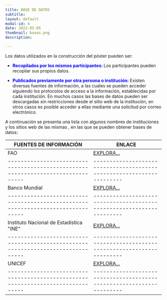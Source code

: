 ```yaml
---
title: BASE DE DATOS
subtitle:
layout: default
modal-id: 4
date: 2022-05-05
thumbnail: bases.png
description: 

---
```

Los datos utilizados en la construcción del póster pueden ser:

- <b><span style="color:blue"> Recopilados por los mismos participantes:</span> </b> Los participantes pueden recopilar sus propios datos.  

- <b> <span style="color:blue"> Publicados previamente por otra persona o institución:</span> </b> Existen diversas fuentes de información, a las cuales se pueden acceder siguiendo los protocolos de acceso a la información,  establecidas por cada institución.
En muchos casos las bases de datos pueden ser descargadas sin restricciones  desde el sitio web de la institución, en otros casos es posible acceder a ellas mediante una solicitud por correo electrónico.

A continuación se presenta una lista con algunos nombres de instituciones y los sitios web de las mismas , en las que se pueden obtener bases de datos:
 
| FUENTES DE INFORMACIÓN                                                           | ENLACE                                                                |
| -------------------------------------------------------------------------------- | --------------------------------------------------------------------- |
| FAO                                                                              | [ EXPLORA...](http://www.fao.org/faostat/es/#home)                    |
| -------------------------------------------------------------------------------- | --------------------------------------------------------------------- |
| Banco Mundial                                                                    | [ EXPLORA...](https://databank.worldbank.org/home.aspx)               |
| -------------------------------------------------------------------------------- | --------------------------------------------------------------------- |
| Instituto Nacional de Estadística "INE"                                          | [ EXPLORA...](https://www.ine.gob.bo/)                                |
| -------------------------------------------------------------------------------- | --------------------------------------------------------------------- |
| UNICEF                                                                           | [ EXPLORA...](https://data.unicef.org/)                               |
| -------------------------------------------------------------------------------- | --------------------------------------------------------------------- |
